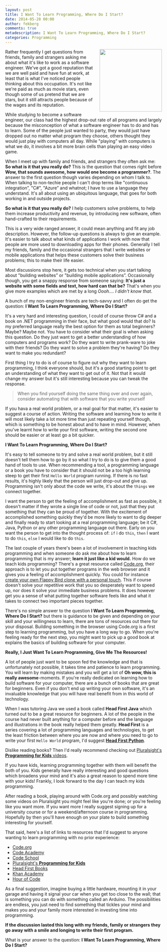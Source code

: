 ```yaml
---
layout: post
title: I Want To Learn Programming, Where Do I Start?
date: 2014-05-28 00:00
author: fekberg
comments: true
metadescription: I Want To Learn Programming, Where Do I Start?
categories: Programming
---
```

<img style="float: right; width: 200px; padding-left: 10px; padding-bottom: 10px;" src="http://cdn.filipekberg.se/fekberg-blog/i-want-to-learn-programming-where-do-i-start/ReadingCSharpSmorgasbord.jpeg" />Rather frequently I get questions from friends, family and strangers asking me about what it's like to work as a software engineer. We've got a good reputation that we are well paid and have fun at work, at least that is what I've noticed people thinking about this occupation. It's not like we're paid as much as movie stars, even though some of us pretend that we are stars, but it still attracts people because of the wages and its reputation.<!--excerpt-->

While studying to become a software engineer, our class had the highest drop-out rate of all programs and largely because the misconception of what a software engineer has to do and has to learn. Some of the people just wanted to party, they would just have dropped out no matter what program they choose, others thought they would just play with computers all day. While "playing” with computers is what we do, it involves a bit more brain cells than playing an easy video game.

When I meet up with family and friends, and strangers they often ask me: **So what is it that you really do?** This is the question that comes right before **Wow, that sounds awesome, how would one become a programmer?**. The answer to the first question though varies depending on whom I talk to. When talking to non-techie people I can't drop terms like "continuous integration”, "C#", "Azure” and whatnot; I have to use a language they understand. It's all about using an ubiquitous
language, that goes for both working in and outside projects.

**So what is it that you really do?** I help customers solve problems, to help them increase productivity and revenue, by introducing new software, often hand-crafted to their requirements.

This is a very wide ranged answer, it could mean anything and fit any job description. However, the follow-up questions is always to give an example. It's easier to talk about what kinds of applications I work with now that people are more used to downloading apps for their phones. Generally I tell my friends, family and the occasional strangers that I write websites or mobile applications that helps these customers solve their business problems; this to make their life easier.

Most discussions stop here, it gets too technical when you start talking about "building websites” or "building mobile applications”. Occasionally though, you get a snappy response from someone saying: **It's just a website with some fields and text, how hard can that be?** That's when you give more examples which are met by a long *Oooh…. I didn't know that*.

A bunch of my non-engineer friends are tech-savvy and I often do get the question: **I Want To Learn Programming, Where Do I Start?**

It's a very hard and interesting question, I could of course throw C# and a book on .NET programming in their face, but what good would that do? Is my preferred language really the best option for them as total beginners? Maybe? Maybe not. You have to consider what their goal is when asking this question. Do they just want to get a better understanding of how computers and programs work? Do they want to write prank-ware to joke with their friends? Do they want to solve a problem they're having? Do they want to make you redundant?

First thing I try to do is of course to figure out why they want to learn programming, I think everyone should, but it's a good starting point to get an understanding of what they want to get out of it. Not that it would change my answer but it's still interesting because you can tweak the response.

> When you find yourself doing the same thing over and over again, consider automating that with software that you write yourself

If you hava a real world problem, or a real goal for that matter, it's easier to suggest a course of action. Writing the software and learning how to write it will most likely take a lot more time than just repeating yourself though, which is something to be honest about and to have in mind. However, when you've learnt how to write your first software, writing the second one should be easier or at least go a bit quicker.

**I Want To Learn Programming, Where Do I Start?**

It's easy to tell someone to try and solve a real world problem, but it still doesn't tell them how to go by it so what I try to do is to give them a good hand of tools to use. When recommending a tool, a programming language or a book you have to consider that it should not be a too high learning steep to get their first `Hello World` program running. If there is no fast results, it's highly likely that the person will just drop-out and give up. Programming isn't only about the code we write, it's about the `things` we connect together.

I want the person to get the feeling of accomplishment as fast as possible, it doesn't matter if they wrote a single line of code or not, just that they put something that they can be proud of together. With the excitement of accomplished something quickly they'd be more likely to want to dig deeper and finally ready to start looking at a real programming language; be it C#, Java, Python or any other programming language out there. Early on you want the person to get into the thought process of: `if` i do `this`, `then` I want to do `this`, `else` I would like to do `this`.

The last couple of years there's been a lot of involvement in teaching kids programming and when someone do ask me about how to learn programming that is my answer; **learn it just like a kid would.** How do we teach kids programming? There's a great resource called [Code.org](http://learn.code.org/), their approach is to let you put together programs in the web browser and it gives you a feeling of accomplishment quickly. You could for instance [create your own Flappy Bird clone with a personal touch](http://learn.code.org/flappy/1). This if course doesn't solve your repetitive work that you so desperately want to speed up, nor does it solve your immediate business problems. It does however get you a sense of what putting together software feels like and what it takes to connect two important pieces together.

There's no simple answer to the question **I Want To Learn Programming, Where Do I Start?** but there is guidance to be given and depending on your skill and your willingness to learn, there are tons of resources out there for your disposal. Building something in the browser using Code.org is a first step to learning programming, but you have a long way to go. When you're feeling ready for the next step, you might want to pick up a good book at explains the basics of building software for your computer.

**Really, I Just Want To Learn Programming, Give Me The Resources!**

A lot of people just want to be spoon fed the knowledge and that is unfortunately not possible, it takes time and patience to learn programming. You will learn by making mistakes and you will get a lot of **Oh wow, this is really awesome**-moments. If you're really dedicated on learning how to build software for your computer, there are a bunch of books that are great for beginners. Even if you don't end up writing your own software, it's an invaluable knowledge that you will have real benefit from in this world of technology.

When I was tutoring Java we used a book called **Head First Java** which turned out to be a great resource for beginners. A lot of the people in the course had never built anything for a computer before and the language and illustrations in the book really helped them greatly. **Head First** is a series covering a lot of programming languages and technologies, to get the least friction between where you are now and where you need to go to write your first `Hello World` program, I'd suggest [**Head First Python**](http://www.amazon.com/Head-First-Python-Paul-Barry/dp/1449382673/ref=sr_1_11?ie=UTF8&qid=1401064018&sr=8-11&keywords=Head+First).

Dislike reading books? Then I'd really recommend checking out [Pluralsight's **Programming for Kids** videos](http://www.pluralsight.com/training/Kids).

If you have kids, learning programming together with them will benefit the both of you. Kids generally have really interesting and good questions which broadens your mind and it's also a great reason to spend more time with your kids! Frankly, I look forward to the day I can teach my kids programming.

After reading a book, playing around with Code.org and possibly watching some videos on Pluralsight you might feel like you're done; or you're feeling like you want more. If you want more I really suggest signing up for a university course or for a weekend/afternoon course in programming. Hopefully by then you'll have enough on your plate to build something interesting for yourself.

That said, here's a list of links to resources that I'd suggest to anyone wanting to learn programming with no prior experience:

* [Code.org](http://learn.code.org)
* [Code Academy](http://www.codecademy.com)
* [Code School](https://www.codeschool.com)
* [Pluralsight's **Programming for Kids**](http://www.pluralsight.com/training/Kids)
* [Head First Books](http://shop.oreilly.com/category/series/head-first.do)
* [Khan Academy](http://www.khanacademy.org/computing/cs)
* [Hour of Code](https://groklearning.com/hoc/)

As a final suggestion, imagine buying a little hardware, mounting it in your garage and having it signal your car when you get too close to the wall; that is something you can do with something called an Arduino. The possibilities are endless, you just need to find something that tickles your mind and makes you and your family more interested in investing time into programming.

**If the discussion lasted this long with my friends, family or strangers they go away with a smile and longing to write their first program.**

What is your answer to the question: **I Want To Learn Programming, Where Do I Start?**
